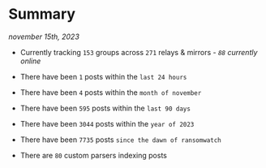 
# Summary
_november 15th, 2023_

- Currently tracking `153` groups across `271` relays & mirrors - _`88` currently online_

- There have been `1` posts within the `last 24 hours`

- There have been `4` posts within the `month of november`

- There have been `595` posts within the `last 90 days`

- There have been `3044` posts within the `year of 2023`

- There have been `7735` posts `since the dawn of ransomwatch`

- There are `80` custom parsers indexing posts
